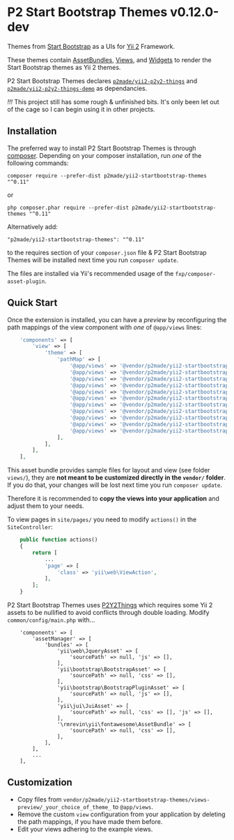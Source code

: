 P2 Start Bootstrap Themes v0.12.0-dev
=========================

Themes from [Start Bootstrap](https://startbootstrap.com) as a UIs for [Yii 2](http://www.yiiframework.com/) Framework.

These themes contain [AssetBundles](http://www.yiiframework.com/doc-2.0/guide-structure-assets.html),  [Views](http://www.yiiframework.com/doc-2.0/guide-structure-views.html), and [Widgets](http://www.yiiframework.com/doc-2.0/guide-structure-widgets.html) to render the Start Bootstrap themes as Yii 2 themes.

P2 Start Bootstrap Themes declares [`p2made/yii2-p2y2-things`](https://github.com/p2made/yii2-p2y2-things) and [`p2made/yii2-p2y2-things-demo`](https://github.com/p2made/yii2-p2y2-things-demo) as dependancies.

*!!!* This project still has some rough & unfinished bits. It's only been let out of the cage so I can begin using it in other projects.

Installation
------------

The preferred way to install P2 Start Bootstrap Themes is through [composer](http://getcomposer.org/download/).
Depending on your composer installation, run *one* of the following commands:

```
composer require --prefer-dist p2made/yii2-startbootstrap-themes "^0.11"
```

or

```
php composer.phar require --prefer-dist p2made/yii2-startbootstrap-themes "^0.11"
```

Alternatively add:

```
"p2made/yii2-startbootstrap-themes": "^0.11"
```

to the requires section of your `composer.json` file & P2 Start Bootstrap Themes will be installed next time you run `composer update`.

The files are installed via Yii's recommended usage of the `fxp/composer-asset-plugin`.

Quick Start
-----------

Once the extension is installed, you can have a *preview* by reconfiguring the path mappings of the view component with *one* of `@app/views` lines:

```php
	'components' => [
		'view' => [
			'theme' => [
				'pathMap' => [
					'@app/views' => '@vendor/p2made/yii2-startbootstrap-themes/views/agency',
					'@app/views' => '@vendor/p2made/yii2-startbootstrap-themes/views/business-casual',
					'@app/views' => '@vendor/p2made/yii2-startbootstrap-themes/views/business-frontpage',
					'@app/views' => '@vendor/p2made/yii2-startbootstrap-themes/views/creative',
					'@app/views' => '@vendor/p2made/yii2-startbootstrap-themes/views/freelancer',
					'@app/views' => '@vendor/p2made/yii2-startbootstrap-themes/views/grayscale',
					'@app/views' => '@vendor/p2made/yii2-startbootstrap-themes/views/heroic-features',
					'@app/views' => '@vendor/p2made/yii2-startbootstrap-themes/views/landing-page',
					'@app/views' => '@vendor/p2made/yii2-startbootstrap-themes/views/modern-business',
					'@app/views' => '@vendor/p2made/yii2-startbootstrap-themes/views/new-age',
					'@app/views' => '@vendor/p2made/yii2-startbootstrap-themes/views/one-page-wonder',
				],
			],
		],
	],
```

This asset bundle provides sample files for layout and view (see folder `views/`), they are **not meant to be customized directly in the `vendor/` folder**. If you do that, your changes will be lost next time you run `composer update`.

Therefore it is recommended to **copy the views into your application** and adjust them to your needs.

To view pages in `site/pages/` you need to modify `actions()` in the `SiteController`:

```php
	public function actions()
	{
		return [
			...
			'page' => [
				'class' => 'yii\web\ViewAction',
			],
		];
	}
```

P2 Start Bootstrap Themes uses [P2Y2Things](https://github.com/p2made/yii2-p2y2-things) which requires some Yii 2 assets to be nullified to avoid conflicts through double loading. Modify `common/config/main.php` with...

```
	'components' => [
		'assetManager' => [
			'bundles' => [
				'yii\web\JqueryAsset' => [
					'sourcePath' => null, 'js' => [],
				],
				'yii\bootstrap\BootstrapAsset' => [
					'sourcePath' => null, 'css' => [],
				],
				'yii\bootstrap\BootstrapPluginAsset' => [
					'sourcePath' => null, 'js' => [],
				],
				'yii\jui\JuiAsset' => [
					'sourcePath' => null, 'css' => [], 'js' => [],
				],
				'\rmrevin\yii\fontawesome\AssetBundle' => [
					'sourcePath' => null, 'css' => [],
				],
			],
		],
		...
	],
```

Customization
-------------

- Copy files from `vendor/p2made/yii2-startbootstrap-themes/views-preview/_your_choice_of_theme_` to `@app/views`.
- Remove the custom `view` configuration from your application by deleting the path mappings, if you have made them before.
- Edit your views adhering to the example views.

